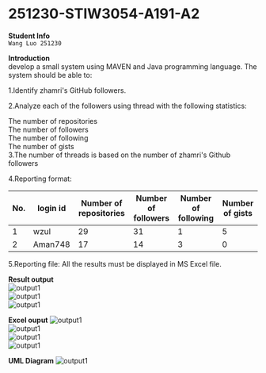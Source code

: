 # 251230-STIW3054-A191-A2
__Student Info__  
`Wang Luo 251230`

__Introduction__    
develop a small system using MAVEN and Java programming language. The system should be able to:

1.Identify zhamri's GitHub followers.

2.Analyze each of the followers using thread with the following statistics:

  The number of repositories  
  The number of followers  
  The number of following  
  The number of gists  
3.The number of threads is based on the number of zhamri's Github followers  

4.Reporting format:

| No. | login id | Number of repositories | Number of followers | Number of following | Number of gists |
|-----|----------|------------------------|---------------------|-----------|------------|
| 1   | wzul     | 29                     | 31                  |    1     |     5     |
| 2   | Aman748  | 17                     | 14                  |    3     |     0     |

5.Reporting file: All the results must be displayed in MS Excel file.

**Result output**  
![output1](https://github.com/WwLuo-1024/251230-STIW3054-A191-A2/blob/master/Images/001.png)    
![output1](https://github.com/WwLuo-1024/251230-STIW3054-A191-A2/blob/master/Images/002.png)  
![output1](https://github.com/WwLuo-1024/251230-STIW3054-A191-A2/blob/master/Images/003.png)  

**Excel ouput**
![output1](https://github.com/WwLuo-1024/251230-STIW3054-A191-A2/blob/master/Images/004.png)  
![output1](https://github.com/WwLuo-1024/251230-STIW3054-A191-A2/blob/master/Images/005.png)  
![output1](https://github.com/WwLuo-1024/251230-STIW3054-A191-A2/blob/master/Images/006.png)  
![output1](https://github.com/WwLuo-1024/251230-STIW3054-A191-A2/blob/master/Images/007.png)  

**UML Diagram**
![output1](https://github.com/WwLuo-1024/251230-STIW3054-A191-A2/blob/master/Images/class_diagram.png)  

